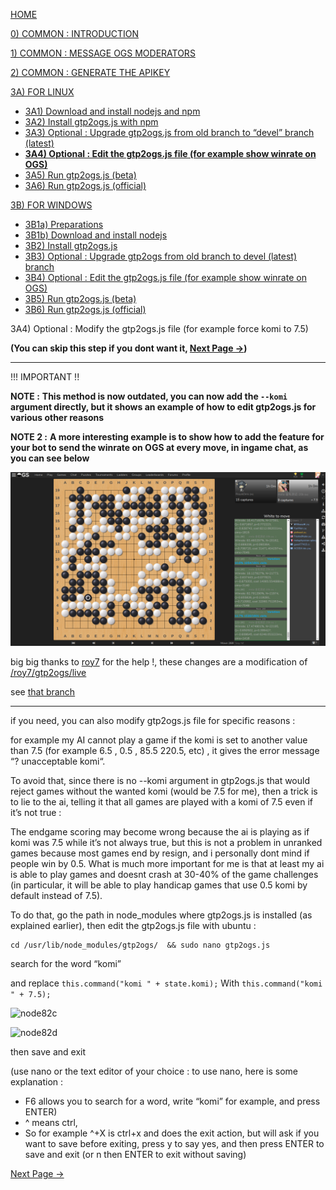 [HOME](https://github.com/wonderingabout/gtp2ogs-tutorial)

[0) COMMON : INTRODUCTION](/docs/0-common-introduction.md)

[1) COMMON : MESSAGE OGS MODERATORS](/docs/1-common-message-ogs-moderators.md)

[2) COMMON : GENERATE THE APIKEY](/docs/2-common-generate-the-apikey.md)

[3A) FOR LINUX](/docs/3A0-FOR-LINUX.md)
  - [3A1) Download and install nodejs and npm](/docs/3A1-linux-download-install-nodejs.md)
  - [3A2) Install gtp2ogs.js with npm](/docs/3A2-linux-install-gt2ogs-js-with-npm.md)
  - [3A3) Optional : Upgrade gtp2ogs.js from old branch to “devel” branch (latest)](/docs/3A3-linux-optional-upgrade-to-devel.md)
  - [**3A4) Optional : Edit the gtp2ogs.js file (for example show winrate on OGS)**](3A4-linux-optional-edit-gtp2ogs-js-file.md)
  - [3A5) Run gtp2ogs.js (beta)](/docs/3A5-linux-run-gtp2ogs-js-beta.md)
  - [3A6) Run gtp2ogs.js (official)](/docs/3A6-linux-run-gtp2ogs-js-beta.md)


[3B) FOR WINDOWS](/docs/3B0-FOR-WINDOWS.md)

  - [3B1a) Preparations](/docs/3B1a-windows-preparations.md)
  - [3B1b) Download and install nodejs](/docs/3B1b-windows-download-install-nodejs.md)
  - [3B2) Install gtp2ogs.js](/docs/3B2-windows-install-gt2ogs-js-with-npm.md)
  - [3B3) Optional : Upgrade gtp2ogs from old branch to devel (latest) branch](/docs/3B3-windows-optional-upgrade-to-devel.md)
  - [3B4) Optional : Edit the gtp2ogs.js file (for example show winrate on OGS)](/docs/3B4-windows-optional-edit-gtp2ogs-js-file.md)
  - [3B5) Run gtp2ogs.js (beta)](/docs/3B5-windows-run-gtp2ogs-js-beta.md)
  - [3B6) Run gtp2ogs.js (official)](/docs/3B6-windows-run-gtp2ogs-js-beta.md)

3A4) Optional : Modify the gtp2ogs.js file (for example force komi to 7.5)

**(You can skip this step if you dont want it, [Next Page ->]())**


--------------------

!!! IMPORTANT !!

**NOTE :**
**This method is now outdated, you can now add the `--komi` argument directly, but it shows an example of how to edit gtp2ogs.js for various other reasons**

**NOTE 2 :**
**A more interesting example is to show how to add the feature for your bot to send the winrate on OGS at every move, in ingame chat, as you can see below**

![phoenixgo-text-winrate](/pictures/phoenixgo-text-winrate.png)

big big thanks to [roy7](https://github.com/roy7) for the help !, these changes are a modification of [/roy7/gtp2ogs/live](https://github.com/roy7/gtp2ogs/tree/live)

see [that branch](https://github.com/wonderingabout/gtp2ogs/tree/roy7live-textonly-phoenixgo)

------------------
 

if you need, you can also modify gtp2ogs.js file for specific reasons : 

for example my AI cannot play a game if the komi is set to another value than 7.5 (for example 6.5 , 0.5 , 85.5 220.5, etc) , it gives the error message “? unacceptable komi“.

To avoid that, since there is no --komi argument in gtp2ogs.js that would reject games without the wanted komi (would be 7.5 for me), then a trick is to lie to the ai, telling it that all games are played with a komi of 7.5 even if it’s not true : 

The endgame scoring may become wrong because the ai is playing as if komi was 7.5 while it’s not always true, but this is not a problem in unranked games because most games end by resign, and i personally dont mind if people win by 0.5. What is much more important for me is that at least my ai is able to play games and doesnt crash at 30-40% of the game challenges (in particular, it will be able to play handicap games that use 0.5 komi by default instead of 7.5).

To do that, go the path in node_modules where gtp2ogs.js is installed (as explained earlier), then edit the gtp2ogs.js file with ubuntu : 

```
cd /usr/lib/node_modules/gtp2ogs/  && sudo nano gtp2ogs.js
```

search for the word “komi”

and replace 
`this.command("komi " + state.komi);`
With
`this.command("komi " + 7.5);`

![node82c](https://github.com/wonderingabout/gtp2ogs-tutorial/blob/master/pictures/node82g4v2.png?raw=true)

![node82d](https://github.com/wonderingabout/gtp2ogs-tutorial/blob/master/pictures/node82g4z9.png?raw=true)

then save and exit

(use nano or the text editor of your choice : to use nano, here is some explanation :
- F6 allows you to search for a word, write “komi” for example, and press ENTER)
- ^ means ctrl,
- So for example  ^+X is ctrl+x and does the exit action, but will ask if you want to save before exiting, press y to say yes, and then press ENTER to save and exit (or n then ENTER to exit without saving)

[Next Page ->](/docs/3A5-linux-run-gtp2ogs-js-beta.md)

